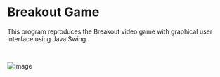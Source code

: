 # Breakout Game

This program reproduces the Breakout video game with graphical user interface using Java Swing.

<br>

![image](https://user-images.githubusercontent.com/66841718/117079109-23b04e80-ad09-11eb-98a0-2eec20fed6dd.png)

